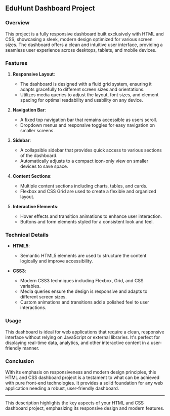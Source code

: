 ## EduHunt Dashboard Project

### Overview

This project is a fully responsive dashboard built exclusively with HTML and CSS, showcasing a sleek, modern design optimized for various screen sizes. The dashboard offers a clean and intuitive user interface, providing a seamless user experience across desktops, tablets, and mobile devices.


### Features

1. **Responsive Layout**:
   - The dashboard is designed with a fluid grid system, ensuring it adapts gracefully to different screen sizes and orientations.
   - Utilizes media queries to adjust the layout, font sizes, and element spacing for optimal readability and usability on any device.

2. **Navigation Bar**:
   - A fixed top navigation bar that remains accessible as users scroll.
   - Dropdown menus and responsive toggles for easy navigation on smaller screens.

3. **Sidebar**:
   - A collapsible sidebar that provides quick access to various sections of the dashboard.
   - Automatically adjusts to a compact icon-only view on smaller devices to save space.

4. **Content Sections**:
   - Multiple content sections including charts, tables, and cards.
   - Flexbox and CSS Grid are used to create a flexible and organized layout.

5. **Interactive Elements**:
   - Hover effects and transition animations to enhance user interaction.
   - Buttons and form elements styled for a consistent look and feel.


### Technical Details

- **HTML5**:
  - Semantic HTML5 elements are used to structure the content logically and improve accessibility.
  
- **CSS3**:
  - Modern CSS3 techniques including Flexbox, Grid, and CSS variables.
  - Media queries ensure the design is responsive and adapts to different screen sizes.
  - Custom animations and transitions add a polished feel to user interactions.

### Usage

This dashboard is ideal for web applications that require a clean, responsive interface without relying on JavaScript or external libraries. It's perfect for displaying real-time data, analytics, and other interactive content in a user-friendly manner.

### Conclusion

With its emphasis on responsiveness and modern design principles, this HTML and CSS dashboard project is a testament to what can be achieved with pure front-end technologies. It provides a solid foundation for any web application needing a robust, user-friendly dashboard.

---

This description highlights the key aspects of your HTML and CSS dashboard project, emphasizing its responsive design and modern features.
